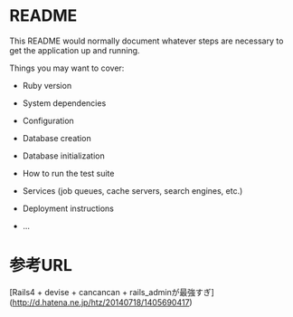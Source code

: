 # README

This README would normally document whatever steps are necessary to get the
application up and running.

Things you may want to cover:

* Ruby version

* System dependencies

* Configuration

* Database creation

* Database initialization

* How to run the test suite

* Services (job queues, cache servers, search engines, etc.)

* Deployment instructions

* ...

# 参考URL
[Rails4 + devise + cancancan + rails_adminが最強すぎ] (http://d.hatena.ne.jp/htz/20140718/1405690417)
